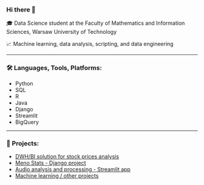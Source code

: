 ### Hi there 👋

🎓 Data Science student at the Faculty of Mathematics and Information Sciences, Warsaw University of Technology

📈 Machine learning, data analysis, scripting, and data engineering

---

### 🛠️ Languages, Tools, Platforms:
- Python
- SQL
- R
- Java
- Django
- Streamlit
- BigQuery

---

### 📁 Projects:
- [DWH/BI solution for stock prices analysis](https://github.com/zakrzewow/dwh-stock-prices)
- [Meno Stats - Django project](https://github.com/zakrzewow/meno-stats)
- [Audio analysis and processing - Streamlit app](https://github.com/zakrzewow/aipd1)
- [Machine learning / other projects](https://github.com/zakrzewow/my-projects)


<!--
**zakrzewow/zakrzewow** is a ✨ _special_ ✨ repository because its `README.md` (this file) appears on your GitHub profile.

Here are some ideas to get you started:

- 🔭 I’m currently working on ...
- 🌱 I’m currently learning ...
- 👯 I’m looking to collaborate on ...
- 🤔 I’m looking for help with ...
- 💬 Ask me about ...
- 📫 How to reach me: ...
- 😄 Pronouns: ...
- ⚡ Fun fact: ...
-->
